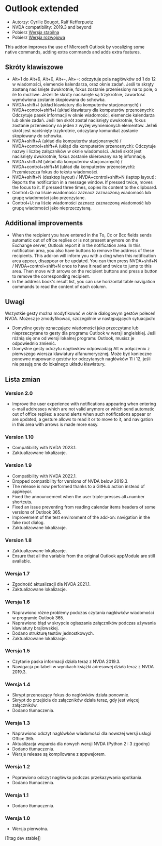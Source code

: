 # Outlook extended #

* Autorzy: Cyrille Bougot, Ralf Kefferpuetz
* NVDA compatibility: 2019.3 and beyond
* Pobierz [Wersja stabilna][1]
* Pobierz [Wersja rozwojowa][2]

This addon improves the use of Microsoft Outlook by vocalizing some native
commands, adding extra commands and adds extra features.

## Skróty klawiszowe

* Alt+1 do Alt+9, Alt+0, Alt+-, Alt+=: odczytuje pola nagłówków od 1 do 12 w
  wiadomości, elemencie kalendarza, oraz oknie zadań. Jeśli te skrąty
  zostaną naciśnięte dwukrotnie, fokus zostanie przeniesiony na to pole, o
  ile to możliwe. Jeżeli te skróty naciśnięte są trzykrotnie, zawartość
  wymówiona zostanie skopiowana do schowka.
* NVDA+shift+I (układ klawiatury dla komputerów stacjonarnych) /
  NVDA+control+shift+I (układ klawiatury dla komputerów przenośnych):
  Odczytuje pasek informacji w oknie wiadomości, elemencie kalendarza lub
  oknie zadań. Jeśli ten skrót został naciśnięty dwukrotnie, fokus zostanie
  przeniesiony na jeden z wyżej wymienionych elementów. Jeżeli skrót jest
  naciśnięty trzykrotnie, odczytany komunikat zostanie skopiowany do
  schowka.
* NVDA+shift+A (układ dla komputerów stacjonarnych) / NVDA+control+shift+A
  (ukłąd dla komputerów przenosnych): Odczytuje nazwy i liczbę załączników w
  oknie wiadomości. Jeżeli skrót jest naciśnięty dwukrotnie, fokus zostanie
  skierowany na tę informację.
* NVDA+shift+M (układ dla komputerów stacjonarnych) / NVDA+control+shift+M
  (układ dla komputerów przenośnych): Przemieszcza fokus do tekstu
  wiadomości.
* NVDA+shift+N (desktop layout) / NVDA+control+shift+N (laptop layout):
  Reports the notification in a message window. If pressed twice, moves the
  focus to it. If pressed three times, copies its content to the clipboard.
* Control+Q: na liście wiadomości zaznacz zaznaczoną wiadomość lub grupę
  wiadomości jako przeczytane.
* Control+U: na liście wiadomości zaznacz zaznaczoną wiadomość lub grupę
  wiadomości jako nieprzeczytaną.

## Additional improvements

* When the recipient you have entered in the To, Cc or Bcc fields sends
  automatic out of office replies or is not present anymore on the Exchange
  server, Outlook report it in the notification area. In this notification
  area, you also have buttons to remove the address of these recipients.
  This add-on will inform you with a ding when this notification area
  appear, disappear or be updated. You can then press NVDA+shif+N /
  NVDA+control+shift+N once to have it read and twice to jump to this
  area. Then move with arrows on the recipient buttons and press a button to
  remove the corresponding recipient.
* In the address book's result list, you can use horizontal table navigation
  commands to read the content of each column.
  
## Uwagi

Wszystkie gesty można modyfikować w oknie dialogowym gestów poleceń
NVDA. Możesz je zmodyfikować, szczególnie w następujących sytuacjach:

* Domyślne gesty oznaczające wiadomości jako przeczytane lub nieprzeczytane
  to gesty dla programu Outlook w wersji angielskiej. Jeśli różnią się one
  od wersji lokalnej programu Outlook, musisz je odpowiednio zmienić.
* Domyślne gesty odczytu nagłówków odpowiadają Alt w połączeniu z pierwszego
  wiersza klawiatury alfanumerycznej. Może być konieczne ponowne mapowanie
  gestów tor odczytanych nagłówków 11 i 12, jeśli nie pasują one do
  lokalnego układu klawiatury.

## Lista zmian

### Version 2.0

* Improve the user experience with notifications appearing when entering
  e-mail addresses which are not valid anymore or which send automatic out
  of office replies: a sound alerts when such notifications appear or are
  updated, a gesture allows to read it or to move to it, and navigation in
  this area with arrows is made more easy.

### Version 1.10

* Compatibility with NVDA 2023.1.
* Zaktualizowane lokalizacje.

### Version 1.9

* Compatibility with NVDA 2022.1.
* Dropped compatibility for versions of NVDA below 2019.3.
* The release is now performed thanks to a GitHub action instead of
  appVeyor.
* Fixed the announcement when the user triple-presses alt+number shortcuts.
* Fixed an issue preventing from reading calendar items headers of some
  versions of Outlook 365.
* Improvement of the test environment of the add-on: navigation in the fake
  root dialog.
* Zaktualizowane lokalizacje.

### Version 1.8

* Zaktualizowane lokalizacje.
* Ensure that all the variable from the original Outlook appModule are still
  available.

### Wersja 1.7

* Zgodność aktualizacji dla NVDA 2021.1.
* Zaktualizowane lokalizacje.

### Wersja 1.6

* Naprawiono różne problemy podczas czytania nagłówków wiadomości w
  programie Outlook 365.
* Naprawiono błąd w skrypcie ogłaszania załączników podczas używania
  klawiatury brajlowskiej.
* Dodano strukturę testów jednostkowych.
* Zaktualizowane lokalizacje.

### Wersja 1.5

* Czytanie paska informacji działa teraz z NVDA 2019.3.
* Nawigacja po tabeli w wynikach książki adresowej działa teraz z NVDA
  2019.3.

### Wersja 1.4

* Skrypt przenoszący fokus do nagłówków działa ponownie.
* Skrypt do przejścia do załączników działa teraz, gdy jest więcej
  załączników.
* Dodano tłumaczenia.

### Wersja 1.3

* Naprawiono odczyt nagłówków wiadomości dla nowszej wersji usługi Office
  365.
* Aktualizacja wsparcia dla nowych wersji  NVDA (Python 2 i 3 zgodny)
* Dodano tłumaczenia.
* Wersje release są kompilowane z appwejorem.

### Wersja 1.2

* Poprawiono odczyt nagłówka podczas przekazywania spotkania.
* Dodano tłumaczenia.

### Wersja 1.1

* Dodano tłumaczenia.

### Wersja 1.0

* Wersja pierwotna.

[[!tag dev stable]]

[1]: https://www.nvaccess.org/addonStore/legacy?file=outlookextended

[2]: https://www.nvaccess.org/addonStore/legacy?file=outlookextended-dev
